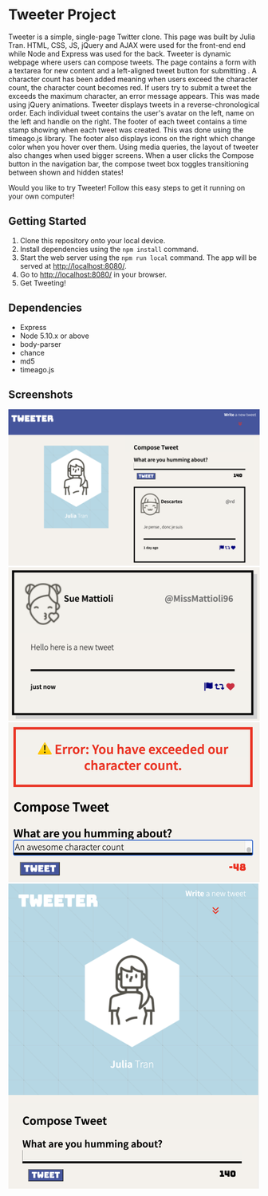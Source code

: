 # Tweeter Project

Tweeter is a simple, single-page Twitter clone. This page was built by Julia Tran. HTML, CSS, JS, jQuery and AJAX were used for the front-end end while Node and Express was used for the back. Tweeter is dynamic webpage where users can compose tweets. The page contains a form with a textarea for new content and a left-aligned tweet button for submitting . A character count has been added meaning when users exceed the character count, the character count becomes red. If users try to submit a tweet the exceeds the maximum character, an error message appears. This was made using jQuery animations. Tweeter displays tweets in a reverse-chronological order. Each individual tweet contains the user's avatar on the left, name on the left and handle on the right. The footer of each tweet contains a time stamp showing when each tweet was created. This was done using the timeago.js library. The footer also displays icons on the right which change color when you hover over them. Using media queries, the layout of tweeter also changes when used  bigger screens. When a user clicks the Compose button in the navigation bar, the compose tweet box toggles transitioning between shown and hidden states! 

Would you like to try Tweeter! Follow this easy steps to get it running on your own computer!

## Getting Started


1. Clone this repository onto your local device.
2. Install dependencies using the `npm install` command.
3. Start the web server using the `npm run local` command. The app will be served at <http://localhost:8080/>.
4. Go to <http://localhost:8080/> in your browser.
5. Get Tweeting! 

## Dependencies

- Express
- Node 5.10.x or above
- body-parser
- chance
- md5
- timeago.js

## Screenshots 

!["Screen shot of main page"](https://github.com/Juliaxtran/Tweeter/blob/master/public/images/main.png)
!["Screen shot of tweet"](https://github.com/Juliaxtran/Tweeter/blob/master/public/images/tweet.png)
!["Screen shot of character count"](https://github.com/Juliaxtran/Tweeter/blob/master/public/images/error.png)
!["Screen shot of dynamic web page"](https://github.com/Juliaxtran/Tweeter/blob/master/public/images/dynamic.png)


